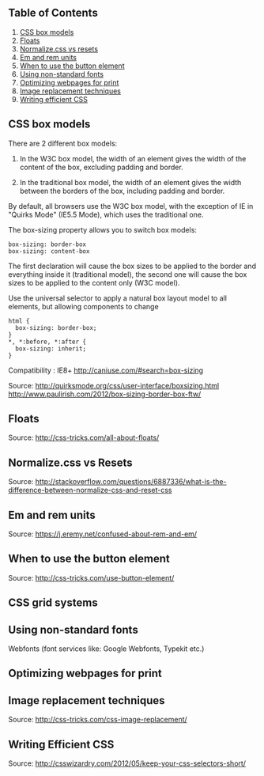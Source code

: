 <a name='toc'>Table of Contents</a>
------

1. [CSS box models](#box)
1. [Floats](#floats)
1. [Normalize.css vs resets](#resets)
1. [Em and rem units](#em)
1. [When to use the button element](#button)
1. [Using non-standard fonts](#fonts)
1. [Optimizing webpages for print](#print)
1. [Image replacement techniques](#ir)
1. [Writing efficient CSS](#eficient)

<a name='box'>CSS box models<a/> 
------
There are 2 different box models:

1. In the W3C box model, the width of an element gives the width of the content of the box, excluding padding and border.

2. In the traditional box model, the width of an element gives the width between the borders of the box, including padding and border.

By default, all browsers use the W3C box model, with the exception of IE in "Quirks Mode" (IE5.5 Mode), which uses the traditional one.

The box-sizing property allows you to switch box models:

<pre><code>box-sizing: border-box
box-sizing: content-box</code></pre>

The first declaration will cause the box sizes to be applied to the border and everything inside it (traditional model), the second one will cause the box sizes to be applied to the content only (W3C model).

Use the universal selector to apply a natural box layout model to all elements, but allowing components to change

<pre><code>html {
  box-sizing: border-box;
}
*, *:before, *:after {
  box-sizing: inherit;
}</pre></code>

Compatibility : IE8+ http://caniuse.com/#search=box-sizing

Source: http://quirksmode.org/css/user-interface/boxsizing.html
        http://www.paulirish.com/2012/box-sizing-border-box-ftw/ 
  
<a name='floats'>Floats</a>
------

Source: http://css-tricks.com/all-about-floats/
  
<a name='resets'>Normalize.css vs Resets</a>
------

Source: http://stackoverflow.com/questions/6887336/what-is-the-difference-between-normalize-css-and-reset-css
  
<!--<a name='hiding'>Visually hiding content<a/>
------ -->

<a name='em'>Em and rem units<a/>
------

Source: https://j.eremy.net/confused-about-rem-and-em/

<a name='button'>When to use the button element<a/>
------

Source: http://css-tricks.com/use-button-element/

<a name='grids'>CSS grid systems<a/>
------

<!-- <a name='media'>Media queries & mobile specific layouts<a/>
------ -->

<a name='fonts'>Using non-standard fonts<a/>
------

Webfonts (font services like: Google Webfonts, Typekit etc.)

<a name='print'>Optimizing webpages for print<a/>
------

<!--<a name='preprocessors'>CSS pre-processors<a/>
------ -->

<a name='ir'>Image replacement techniques<a/>
------

Source: http://css-tricks.com/css-image-replacement/

<a name='efficient'>Writing Efficient CSS<a/>
------

Source: http://csswizardry.com/2012/05/keep-your-css-selectors-short/




